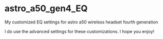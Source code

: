 # astro_a50_gen4_EQ
My customized EQ settings for astro a50 wireless headset fourth generation

I do use the advanced settings for these customizations.  I hope you enjoy!
